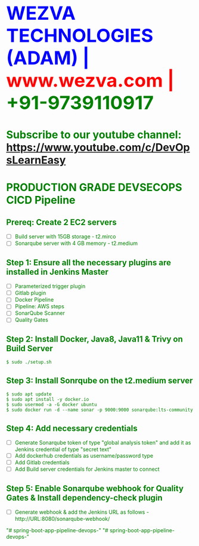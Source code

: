 
<html><body><h1 style="font-size:50px;color:blue;">WEZVA TECHNOLOGIES (ADAM) | <font style="color:red;"> www.wezva.com | <font style="color:green;"> +91-9739110917 </h1>
<h1> Subscribe to our youtube channel: 
<a href="https://www.youtube.com/c/DevOpsLearnEasy">https://www.youtube.com/c/DevOpsLearnEasy</a> </h1>
</body></html>


# PRODUCTION GRADE DEVSECOPS CICD Pipeline

## Prereq: Create 2 EC2 servers
- [ ] Build server with 15GB storage - t2.mirco
- [ ] Sonarqube server with 4 GB memory - t2.medium

## Step 1: Ensure all the necessary plugins are installed in Jenkins Master
- [ ] Parameterized trigger plugin
- [ ] Gitlab plugin
- [ ] Docker Pipeline
- [ ] Pipeline: AWS steps
- [ ] SonarQube Scanner
- [ ] Quality Gates

## Step 2: Install Docker, Java8, Java11 & Trivy on Build Server
```
$ sudo ./setup.sh
```

## Step 3: Install Sonrqube on the t2.medium server
```
$ sudo apt update
$ sudo apt install -y docker.io
$ sudo usermod -a -G docker ubuntu
$ sudo docker run -d --name sonar -p 9000:9000 sonarqube:lts-community
```

## Step 4: Add necessary credentials
- [ ] Generate Sonarqube token of type "global analysis token" and add it as Jenkins credential of type "secret text"
- [ ] Add dockerhub credentials as username/password type
- [ ] Add Gitlab credentials 
- [ ] Add Build server credentials for Jenkins master to connect

## Step 5: Enable Sonarqube webhook for Quality Gates & Install dependency-check plugin
- [ ] Generate webhook & add the Jenkins URL as follows - http://URL:8080/sonarqube-webhook/



"# spring-boot-app-pipeline-devops-" 
"# spring-boot-app-pipeline-devops-" 
